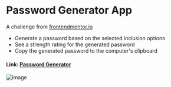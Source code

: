 # Password Generator App

A challenge from <a href="https://www.frontendmentor.io/">frontendmentor.io</a>

* Generate a password based on the selected inclusion options 
* See a strength rating for the generated password 
* Copy the generated password to the computer's clipboard


#### Link: <a href="https://fnsigor.github.io/Password_Generator_App/">Password Generator</a>

![image](https://user-images.githubusercontent.com/86209425/199868618-77ddba4b-e0d6-4e5a-a011-6ceb56fa5c1b.png)

